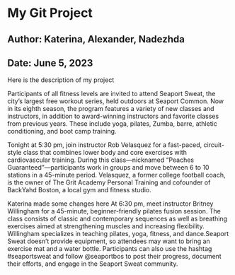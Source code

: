 # My Git Project
## Author: Katerina, Alexander, Nadezhda
## Date: June 5, 2023

Here is the description of my project


Participants of all fitness levels are invited to attend Seaport Sweat, the city’s largest free workout series, held outdoors at Seaport Common. Now in its eighth season, the program features a variety of new classes and instructors, in addition to award-winning instructors and favorite classes from previous years. These include yoga, pilates, Zumba, barre, athletic conditioning, and boot camp training.

Tonight at 5:30 pm, join instructor Rob Velasquez for a fast-paced, circuit-style class that combines lower body and core exercises with cardiovascular training. During this class—nicknamed “Peaches Guaranteed”—participants work in groups and move between 6 to 10 stations in a 45-minute period. Velasquez, a former college football coach, is the owner of The Grit Academy Personal Training and cofounder of BackYahd Boston, a local gym and fitness studio. 

Katerina made some changes here At 6:30 pm, meet instructor Britney Willingham for a 45-minute, beginner-friendly pilates fusion session. The class consists of classic and contemporary sequences as well as breathing exercises aimed at strengthening muscles and increasing flexibility. Willingham specializes in teaching pilates, yoga, fitness, and dance.Seaport Sweat doesn’t provide equipment, so attendees may want to bring an exercise mat and a water bottle. Participants can also use the hashtag #seaportsweat and follow @seaportbos to post their progress, document their efforts, and engage in the Seaport Sweat community.
